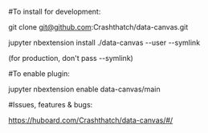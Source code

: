 #To install for development:

git clone git@github.com:Crashthatch/data-canvas.git 

jupyter nbextension install ./data-canvas --user --symlink

(for production, don't pass --symlink)

#To enable plugin:

jupyter nbextension enable data-canvas/main

#Issues, features & bugs:

https://huboard.com/Crashthatch/data-canvas/#/